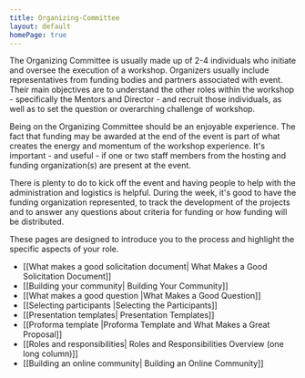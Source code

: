 ```yaml
---
title: Organizing-Committee
layout: default
homePage: true
---
```


The Organizing Committee is usually made up of 2-4 individuals who initiate and oversee the execution of a workshop. Organizers usually include representatives from funding bodies and partners associated with event. Their main objectives are to understand the other roles within the workshop - specifically the Mentors and Director -  and recruit those individuals, as well as to set the question or overarching challenge of workshop.

Being on the Organizing Committee should be an enjoyable experience. The fact that funding may be awarded at the end of the event is part of what creates the energy and momentum of the workshop experience. It's important - and useful - if one or two staff members from the hosting and funding organization(s) are present at the event. 

There is plenty to do to kick off the event and having people to help with the administration and logistics is helpful. During the week, it's good to have the funding organization represented, to track the development of the projects and to answer any questions about criteria for funding or how funding will be distributed.

These pages are designed to introduce you to the process and highlight the specific aspects of your role.

* [[What makes a good solicitation document| What Makes a Good Solicitation Document]]
* [[Building your community| Building Your Community]]
* [[What makes a good question |What Makes a Good Question]]
* [[Selecting participants |Selecting the Participants]]
* [[Presentation templates| Presentation Templates]]
* [[Proforma template |Proforma Template and What Makes a Great Proposal]]
* [[Roles and responsibilities| Roles and Responsibilities Overview (one long column)]]
* [[Building an online community| Building an Online Community]]